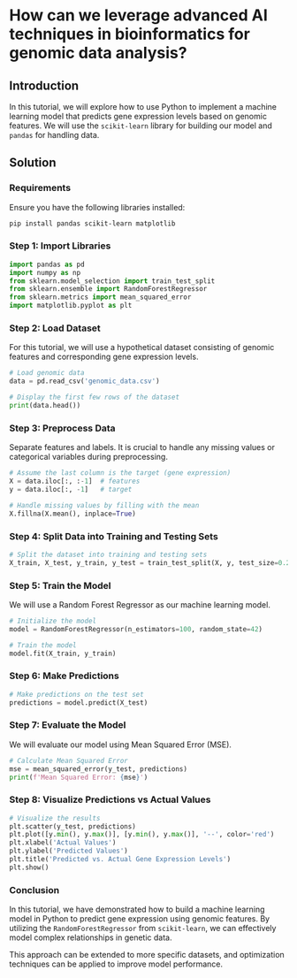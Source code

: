 # How can we leverage advanced AI techniques in bioinformatics for genomic data analysis?

## Introduction
In this tutorial, we will explore how to use Python to implement a machine learning model that predicts gene expression levels based on genomic features. We will use the `scikit-learn` library for building our model and `pandas` for handling data.

## Solution

### Requirements
Ensure you have the following libraries installed:

```bash
pip install pandas scikit-learn matplotlib
```

### Step 1: Import Libraries

```python
import pandas as pd
import numpy as np
from sklearn.model_selection import train_test_split
from sklearn.ensemble import RandomForestRegressor
from sklearn.metrics import mean_squared_error
import matplotlib.pyplot as plt
```

### Step 2: Load Dataset

For this tutorial, we will use a hypothetical dataset consisting of genomic features and corresponding gene expression levels.

```python
# Load genomic data
data = pd.read_csv('genomic_data.csv')

# Display the first few rows of the dataset
print(data.head())
```

### Step 3: Preprocess Data

Separate features and labels. It is crucial to handle any missing values or categorical variables during preprocessing.

```python
# Assume the last column is the target (gene expression)
X = data.iloc[:, :-1]  # features
y = data.iloc[:, -1]   # target 

# Handle missing values by filling with the mean
X.fillna(X.mean(), inplace=True)
```

### Step 4: Split Data into Training and Testing Sets

```python
# Split the dataset into training and testing sets
X_train, X_test, y_train, y_test = train_test_split(X, y, test_size=0.2, random_state=42)
```

### Step 5: Train the Model

We will use a Random Forest Regressor as our machine learning model.

```python
# Initialize the model
model = RandomForestRegressor(n_estimators=100, random_state=42)

# Train the model
model.fit(X_train, y_train)
```

### Step 6: Make Predictions

```python
# Make predictions on the test set
predictions = model.predict(X_test)
```

### Step 7: Evaluate the Model

We will evaluate our model using Mean Squared Error (MSE).

```python
# Calculate Mean Squared Error
mse = mean_squared_error(y_test, predictions)
print(f'Mean Squared Error: {mse}')
```

### Step 8: Visualize Predictions vs Actual Values

```python
# Visualize the results
plt.scatter(y_test, predictions)
plt.plot([y.min(), y.max()], [y.min(), y.max()], '--', color='red')
plt.xlabel('Actual Values')
plt.ylabel('Predicted Values')
plt.title('Predicted vs. Actual Gene Expression Levels')
plt.show()
```

### Conclusion

In this tutorial, we have demonstrated how to build a machine learning model in Python to predict gene expression using genomic features. By utilizing the `RandomForestRegressor` from `scikit-learn`, we can effectively model complex relationships in genetic data. 

This approach can be extended to more specific datasets, and optimization techniques can be applied to improve model performance.